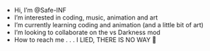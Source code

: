 - Hi, I’m @Safe-INF
- I’m interested in coding, music, animation and art
- I’m currently learning coding and animation (and a little bit of art)
- I’m looking to collaborate on the vs Darkness mod
- How to reach me . . . I LIED, THERE IS NO WAY :troll:
